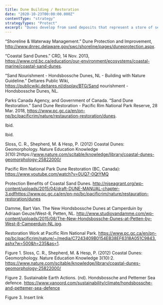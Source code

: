 ```yaml
---
title: Dune Building / Restoration
date: "2020-10-23T00:00:00.000Z"
contentType: "strategy"
strategyTypes: "Protect"
excerpt: "Dunes develop from sand deposits that represent a store of sediment in the zone just landward of normal high tides."
---
```


<!-- Regular citations -->
[^1]:
  “Shoreline & Waterway Management.” Dune Protection and Improvement, http://www.dnrec.delaware.gov/swc/shoreline/pages/duneprotection.aspx.  
[^2]:
  “Coastal Sand Dunes.” CRD, 14 Nov. 2013, https://www.crd.bc.ca/education/our-environment/ecosystems/coastal-marine/coastal-sand-dunes.  
[^3]:
  “Sand Nourishment - Hondsbossche Dunes, NL - Building with Nature Guideline.” Deltares Public Wiki, https://publicwiki.deltares.nl/display/BTG/Sand nourishment - Hondsbossche Dunes, NL.
[^4]:
  Parks Canada Agency, and Government of Canada. “Sand Dune Restoration.” Sand Dune Restoration - Pacific Rim National Park Reserve, 28 Mar. 2018, https://www.pc.gc.ca/en/pn-np/bc/pacificrim/nature/restauration-restoration/dunes.
[^5]:
  Ibid.
[^6]:
  Ibid.
[^7]:
  Sloss, C. R., Shepherd, M. & Hesp, P. (2012) Coastal Dunes: Geomorphology. Nature Education Knowledge 3(10):2https://www.nature.com/scitable/knowledge/library/coastal-dunes-geomorphology-25822000/
[^8]:
  Pacific Rim National Park Dune Restoration (BC, Canada): https://www.youtube.com/watch?v=0UQ7-0QtYMQ
[^9]:
  Protection Benefits of Coastal Sand Dunes. http://njseagrant.org/wp-content/uploads/2015/04/draft-DUNE-MANUAL-chapter-3.pdfhttps://www.pc.gc.ca/en/pn-np/bc/pacificrim/nature/restauration-restoration/dunes

<!-- Images -->

[^i1]:
  Damme, Bart Van. The New Hondsbossche Dunes at Camperduin by Adriaan Geuze/West-8, Petten, NL. http://www.studiovandamme.com/wp-content/uploads/2015/08/The-New-Hondsbossche-Dunes-at-Petten-by-West-8-Camperduin-NL.jpg.
[^i2]:
  Restoration Work at Pacific Rim National Park. https://www.pc.gc.ca/en/pn-np/bc/pacificrim/nature/~/media/C7243409B0154EB38EF6318A051C9843.ashx?w=500&h=235&as=1.
[^i3]:
  Figure 1. Sloss, C. R., Shepherd, M. & Hesp, P. (2012) Coastal Dunes: Geomorphology. Nature Education Knowledge 3(10):2. https://www.nature.com/scitable/knowledge/library/coastal-dunes-geomorphology-25822000/
[^i4]:
  Figure 2. Sustainable Earth Actions. (nd). Hondsbossche and Pettemer Sea defence. https://www.vanoord.com/sustainability/climate/hondsbossche-and-pettemer-sea-defence
[^i5]:
  Figure 3. Insert link
